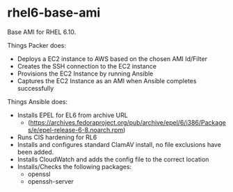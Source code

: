 # rhel6-base-ami

Base AMI for RHEL 6.10.

Things Packer does:
  * Deploys a EC2 instance to AWS based on the chosen AMI Id/Filter
  * Creates the SSH connection to the EC2 instance
  * Provisions the EC2 Instance by running Ansible
  * Captures the EC2 Instance as an AMI when Ansible completes successfully

Things Ansible does:
 * Installs EPEL for EL6 from archive URL 
    * (https://archives.fedoraproject.org/pub/archive/epel/6/i386/Packages/e/epel-release-6-8.noarch.rpm)
 * Runs CIS hardening for RL6
 * Installs and configures standard ClamAV install, no file exclusions have been added.
 * Installs CloudWatch and adds the config file to the correct location
 * Installs/Checks the following packages:
    * openssl
    * openssh-server

